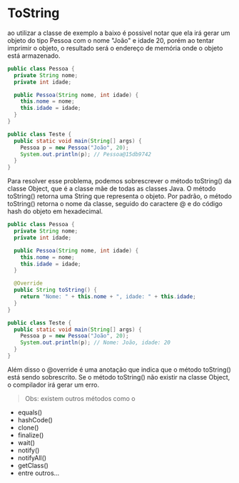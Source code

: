 # ToString

ao utilizar a classe de exemplo a baixo é possivel notar que ela irá gerar um objeto do tipo Pessoa com o nome "João" e idade 20, porém ao tentar imprimir o objeto, o resultado será o endereço de memória onde o objeto está armazenado.

```java
public class Pessoa {
  private String nome;
  private int idade;

  public Pessoa(String nome, int idade) {
    this.nome = nome;
    this.idade = idade;
  }
}

public class Teste {
  public static void main(String[] args) {
    Pessoa p = new Pessoa("João", 20);
    System.out.println(p); // Pessoa@15db9742
  }
}
```

Para resolver esse problema, podemos sobrescrever o método toString() da classe Object, que é a classe mãe de todas as classes Java. O método toString() retorna uma String que representa o objeto. Por padrão, o método toString() retorna o nome da classe, seguido do caractere @ e do código hash do objeto em hexadecimal.

```java
public class Pessoa {
  private String nome;
  private int idade;

  public Pessoa(String nome, int idade) {
    this.nome = nome;
    this.idade = idade;
  }

  @Override
  public String toString() {
    return "Nome: " + this.nome + ", idade: " + this.idade;
  }
}

public class Teste {
  public static void main(String[] args) {
    Pessoa p = new Pessoa("João", 20);
    System.out.println(p); // Nome: João, idade: 20
  }
}
```

Além disso o @override é uma anotação que indica que o método toString() está sendo sobrescrito. Se o método toString() não existir na classe Object, o compilador irá gerar um erro.

> Obs: existem outros métodos como o
- equals()
- hashCode()
- clone()
- finalize()
- wait()
- notify()
- notifyAll()
- getClass()
- entre outros...